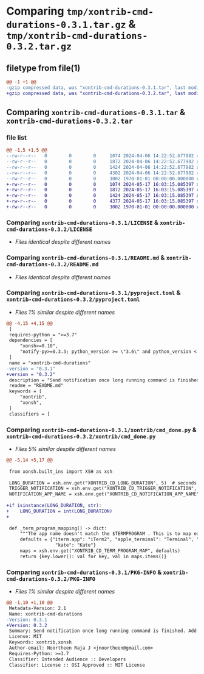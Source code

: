 # Comparing `tmp/xontrib-cmd-durations-0.3.1.tar.gz` & `tmp/xontrib-cmd-durations-0.3.2.tar.gz`

## filetype from file(1)

```diff
@@ -1 +1 @@
-gzip compressed data, was "xontrib-cmd-durations-0.3.1.tar", last modified: Sat Apr  6 14:22:55 2024, max compression
+gzip compressed data, was "xontrib-cmd-durations-0.3.2.tar", last modified: Fri May 17 16:03:19 2024, max compression
```

## Comparing `xontrib-cmd-durations-0.3.1.tar` & `xontrib-cmd-durations-0.3.2.tar`

### file list

```diff
@@ -1,5 +1,5 @@
--rw-r--r--   0        0        0     1074 2024-04-06 14:22:52.677982 xontrib-cmd-durations-0.3.1/LICENSE
--rw-r--r--   0        0        0     1872 2024-04-06 14:22:52.677982 xontrib-cmd-durations-0.3.1/README.md
--rw-r--r--   0        0        0     1424 2024-04-06 14:22:52.677982 xontrib-cmd-durations-0.3.1/pyproject.toml
--rw-r--r--   0        0        0     4302 2024-04-06 14:22:52.677982 xontrib-cmd-durations-0.3.1/xontrib/cmd_done.py
--rw-r--r--   0        0        0     3002 1970-01-01 00:00:00.000000 xontrib-cmd-durations-0.3.1/PKG-INFO
+-rw-r--r--   0        0        0     1074 2024-05-17 16:03:15.085397 xontrib-cmd-durations-0.3.2/LICENSE
+-rw-r--r--   0        0        0     1872 2024-05-17 16:03:15.085397 xontrib-cmd-durations-0.3.2/README.md
+-rw-r--r--   0        0        0     1424 2024-05-17 16:03:15.085397 xontrib-cmd-durations-0.3.2/pyproject.toml
+-rw-r--r--   0        0        0     4377 2024-05-17 16:03:15.085397 xontrib-cmd-durations-0.3.2/xontrib/cmd_done.py
+-rw-r--r--   0        0        0     3002 1970-01-01 00:00:00.000000 xontrib-cmd-durations-0.3.2/PKG-INFO
```

### Comparing `xontrib-cmd-durations-0.3.1/LICENSE` & `xontrib-cmd-durations-0.3.2/LICENSE`

 * *Files identical despite different names*

### Comparing `xontrib-cmd-durations-0.3.1/README.md` & `xontrib-cmd-durations-0.3.2/README.md`

 * *Files identical despite different names*

### Comparing `xontrib-cmd-durations-0.3.1/pyproject.toml` & `xontrib-cmd-durations-0.3.2/pyproject.toml`

 * *Files 1% similar despite different names*

```diff
@@ -4,15 +4,15 @@
 ]
 requires-python = ">=3.7"
 dependencies = [
     "xonsh>=0.10",
     "notify-py>=0.3.3; python_version >= \"3.6\" and python_version < \"4.0\"",
 ]
 name = "xontrib-cmd-durations"
-version = "0.3.1"
+version = "0.3.2"
 description = "Send notification once long running command is finished. Add duration PROMP_FIELD."
 readme = "README.md"
 keywords = [
     "xontrib",
     "xonsh",
 ]
 classifiers = [
```

### Comparing `xontrib-cmd-durations-0.3.1/xontrib/cmd_done.py` & `xontrib-cmd-durations-0.3.2/xontrib/cmd_done.py`

 * *Files 5% similar despite different names*

```diff
@@ -5,14 +5,17 @@
 
 from xonsh.built_ins import XSH as xsh
 
 LONG_DURATION = xsh.env.get("XONTRIB_CD_LONG_DURATION", 5)  # seconds
 TRIGGER_NOTIFICATION = xsh.env.get("XONTRIB_CD_TRIGGER_NOTIFICATION", True)
 NOTIFICATION_APP_NAME = xsh.env.get("XONTRIB_CD_NOTIFICATION_APP_NAME", xsh.env.get("TITLE", "xonsh"))
 
+if isinstance(LONG_DURATION, str):
+    LONG_DURATION = int(LONG_DURATION)
+
 
 def _term_program_mapping() -> dict:
     """The app name doesn't match the $TERMPROGRAM . This is to map equivalent ones in OSX"""
     defaults = {"iterm.app": "iTerm2", "apple_terminal": "Terminal", "vscode": "Code", "pycharm": "PyCharm",
                  "kate": "Kate"}
     maps = xsh.env.get("XONTRIB_CD_TERM_PROGRAM_MAP", defaults)
     return {key.lower(): val for key, val in maps.items()}
```

### Comparing `xontrib-cmd-durations-0.3.1/PKG-INFO` & `xontrib-cmd-durations-0.3.2/PKG-INFO`

 * *Files 1% similar despite different names*

```diff
@@ -1,10 +1,10 @@
 Metadata-Version: 2.1
 Name: xontrib-cmd-durations
-Version: 0.3.1
+Version: 0.3.2
 Summary: Send notification once long running command is finished. Add duration PROMP_FIELD.
 License: MIT
 Keywords: xontrib,xonsh
 Author-email: Noortheen Raja J <jnoortheen@gmail.com>
 Requires-Python: >=3.7
 Classifier: Intended Audience :: Developers
 Classifier: License :: OSI Approved :: MIT License
```

